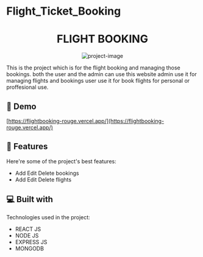 # Flight_Ticket_Booking
<h1 align="center" id="title">FLIGHT BOOKING</h1>

<p align="center"><img src="[https://flightbooking-rouge.vercel.app/static/media/Lotus.ff70bb5395c77224f690.jpg](https://images.unsplash.com/photo-1573068057232-fa17a193d54d?ixlib=rb-4.0.3&ixid=M3wxMjA3fDB8MHxwaG90by1wYWdlfHx8fGVufDB8fHx8fA%3D%3D&auto=format&fit=crop&w=870&q=80)" alt="project-image"></p>

<p id="description">This is the project which is for the flight booking and managing those bookings. both the user and the admin can use this website admin use it for managing flights and bookings user use it for book flights for personal or proffesional use.</p>

<h2>🚀 Demo</h2>

[https://flightbooking-rouge.vercel.app/](https://flightbooking-rouge.vercel.app/)

  
  
<h2>🧐 Features</h2>

Here're some of the project's best features:

*   Add Edit Delete bookings
*   Add Edit Delete flights

  
  
<h2>💻 Built with</h2>

Technologies used in the project:

*   REACT JS
*   NODE JS
*   EXPRESS JS
*   MONGODB
